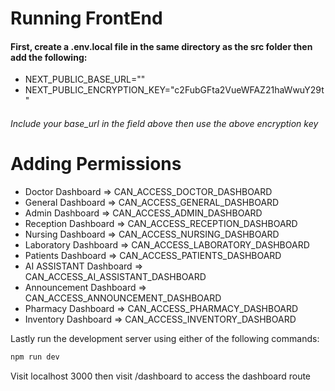 

# Running FrontEnd

#### First, create a .env.local file in the same directory as the src folder then add the following:

* NEXT_PUBLIC_BASE_URL=""
* NEXT_PUBLIC_ENCRYPTION_KEY="c2FubGFta2VueWFAZ21haWwuY29t"

###### Include your base_url in the field above then use the above encryption key

# Adding Permissions

* Doctor Dashboard => CAN_ACCESS_DOCTOR_DASHBOARD
* General Dashboard => CAN_ACCESS_GENERAL_DASHBOARD
* Admin Dashboard => CAN_ACCESS_ADMIN_DASHBOARD
* Reception Dashboard => CAN_ACCESS_RECEPTION_DASHBOARD
* Nursing Dashboard => CAN_ACCESS_NURSING_DASHBOARD
* Laboratory Dashboard => CAN_ACCESS_LABORATORY_DASHBOARD
* Patients Dashboard => CAN_ACCESS_PATIENTS_DASHBOARD
* AI ASSISTANT Dashboard => CAN_ACCESS_AI_ASSISTANT_DASHBOARD
* Announcement Dashboard => CAN_ACCESS_ANNOUNCEMENT_DASHBOARD
* Pharmacy Dashboard => CAN_ACCESS_PHARMACY_DASHBOARD
* Inventory Dashboard => CAN_ACCESS_INVENTORY_DASHBOARD

Lastly run the development server using either of the following commands:

```bash
npm run dev

```

Visit localhost 3000 then visit /dashboard to access the dashboard route

